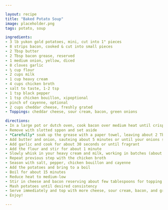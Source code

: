 ```yaml
---

layout: recipe
title: "Baked Potato Soup"
image: placeholder.png
tags: potato, soup

ingredients:
- 3 lb yukon gold potatoes, mini, cut into 1" pieces
- 8 strips bacon, cooked & cut into small pieces
- 2 Tbsp butter
- 2 Tbsp bacon grease, reserved
- 1 medium onion, yellow, diced
- 8 cloves garlic
- ¼ cup flour
- 2 cups milk
- 1 cup heavy cream
- 4 cups chicken broth
- salt to taste, 1-2 tsp
- 1 tsp black pepper
- 1 tsp chicken bouillon, xipoptional
- pinch of cayenne, optional
- 2 cups cheddar cheese, freshly grated
- Toppings: cheddar cheese, sour cream, bacon, green onions

directions:
- In a large pot or dutch oven, cook bacon over medium heat until crispy
- Remove with slotted sppon and set aside
- *Carefully* soak up the grease with a paper towel, leaving about 2 Tbsp
- Add butter and onion, sauteing about 5 minutes or until your onions soften
- Add garlic and cook for about 30 seconds or until fragrant
- Add the flour and stir for about 1 minute
- Slowly whisk in your heavy cream and milk, working in batches (about 1/3 at time)
- Repeat previous step with the chicken broth
- Season with salt, pepper, chicken bouillon and cayenne
- Add the potatoes and bring to a boil
- Boil for about 15 minutes
- Reduce heat to medium-low
- Stir in cheese and bacon reserving about few tablespoons for topping. Stir until cheese is melted
- Mash potatoes until desired consistency
- Serve immediately and top with more cheese, sour cream, bacon, and green onions
- Enjoy!

---
```

